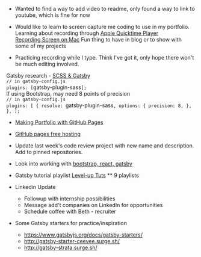 * Wanted to find a way to add video to readme, only found a way to link to youtube, which is fine for now

* Would like to learn to screen capture me coding to use in my portfolio. Learning about recording through [Apple Quicktime Player](https://support.apple.com/en-us/HT201066)<br/>
[Recording Screen on Mac](https://support.apple.com/en-us/HT208721)
Fun thing to have in blog or to show with some of my projects

* Practicing recording while I type. Think I've got it, only hope there won't be much editing involved.

Gatsby research -
[SCSS & Gatsby](https://www.gatsbyjs.org/packages/gatsby-plugin-sass/)<br/>
`// in gatsby-config.js`<br/>
`plugins: [`gatsby-plugin-sass`];`
<br/>
If using Bootstrap, may need 8 points of precision<br/>
`// in gatsby-config.js`<br/>
`plugins: [
  {
    resolve: `gatsby-plugin-sass`,
    options: {
      precision: 8,
    },
  },
];`

* [Making Portfolio with GitHub Pages](https://thejackalofjavascript.com/your-portfolio-website-with-github-pages/)<br/>
* [GitHub pages free hosting](https://thejackalofjavascript.com/github-pages-free-hosting/)

* Update last week's code review project with new name and description. Add to pinned repositories.

* Look into working with [bootstrap, react, gatsby](https://react-bootstrap.github.io/getting-started/introduction)

* Gatsby tutorial playlist [Level-up Tuts](https://www.youtube.com/watch?v=b2H7fWhQcdE&list=PLLnpHn493BHHfoINKLELxDch3uJlSapxg)
** 9 playlists

* Linkedin Update
  * Followup with internship possibilities
  * Message add't companies on LinkedIn for opportunities
  * Schedule coffee with Beth - recruiter

* Some Gatsby starters for practice/inspiration
  * https://www.gatsbyjs.org/docs/gatsby-starters/
  * http://gatsby-starter-ceevee.surge.sh/
  * http://gatsby-strata.surge.sh/
  
